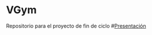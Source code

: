 # VGym
Repositorio para el proyecto de fin de ciclo
#[Presentación](https://github.com/AlvaroCamposVega/VGym/blob/master/Presentacion%20VGym.pdf)
